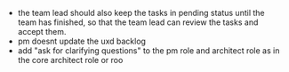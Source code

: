 - the team lead should also keep the tasks in pending status until the team has finished, so that the team lead can review the tasks and accept them.
- pm doesnt update the uxd backlog
- add "ask for clarifying questions" to the pm role and architect role as in the core architect role or roo